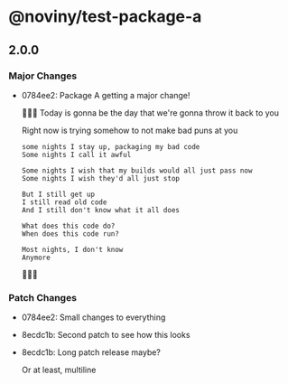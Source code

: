 # @noviny/test-package-a

## 2.0.0
### Major Changes

- 0784ee2: Package A getting a major change!
  
  🎉🎉🎉
  Today is gonna be the day that we're gonna throw it back to you
  
  Right now is trying somehow to not make bad puns at you
  
  ```
  some nights I stay up, packaging my bad code
  Some nights I call it awful
  
  Some nights I wish that my builds would all just pass now
  Some nights I wish they'd all just stop
  
  But I still get up
  I still read old code
  And I still don't know what it all does
  
  What does this code do?
  When does this code run?
  
  Most nights, I don't know
  Anymore
  ```
  
  🎉🎉🎉
  
### Patch Changes

- 0784ee2: Small changes to everything
- 8ecdc1b: Second patch to see how this looks
- 8ecdc1b: Long patch release maybe?
  
  Or at least, multiline
